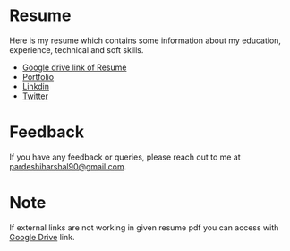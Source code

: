 # Resume

Here is my resume which contains some information about my education, experience, technical and soft skills.

- [Google drive link of Resume](https://drive.google.com/file/d/1eo6ZOSHSIb4brjK1_bmFpCNnZJNWavW6/view?usp=sharing)
- [Portfolio](https://hashal890.github.io)
- [Linkdin](https://www.linkedin.com/in/harshalpardeshi)
- [Twitter](https://twitter.com/harshal258)

# Feedback

If you have any feedback or queries, please reach out to me at pardeshiharshal90@gmail.com.


# Note

If external links are not working in given resume pdf you can access with [Google Drive](https://drive.google.com/file/d/1eo6ZOSHSIb4brjK1_bmFpCNnZJNWavW6/view?usp=sharing) link.
